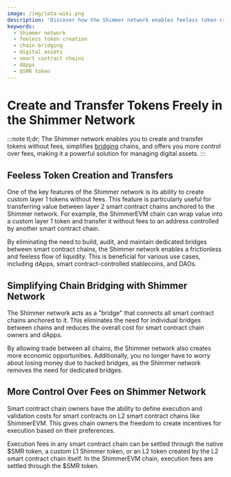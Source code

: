 ```yaml
---
image: /img/iota-wiki.png
description: 'Discover how the Shimmer network enables feeless token creation and transfers, simplifies chain bridging, and offers more control over fees, revolutionizing the management of digital assets.'
keywords:
  - Shimmer network
  - feeless token creation
  - chain bridging
  - digital assets
  - smart contract chains
  - dApps
  - $SMR token
---
```


# Create and Transfer Tokens Freely in the Shimmer Network

:::note tl;dr;
The Shimmer network enables you to create and transfer tokens without fees, simplifies [bridging](bridging.md) chains, and offers you
more control over fees, making it a powerful solution for managing digital assets.
:::

## Feeless Token Creation and Transfers

One of the key features of the Shimmer network is its ability to create custom layer 1 tokens without fees. This feature
is particularly useful for transferring value between layer 2 smart contract chains anchored to the Shimmer network. For
example, the ShimmerEVM chain can wrap value into a custom layer 1 token and transfer it without fees to an address
controlled by another smart contract chain.

By eliminating the need to build, audit, and maintain dedicated bridges between smart contract chains, the Shimmer
network enables a frictionless and feeless flow of liquidity. This is beneficial for various use cases, including dApps,
smart contract-controlled stablecoins, and DAOs.

## Simplifying Chain Bridging with Shimmer Network

The Shimmer network acts as a "bridge" that connects all smart contract chains anchored to it. This eliminates the need
for individual bridges between chains and reduces the overall cost for smart contract chain owners and dApps.

By allowing trade between all chains, the Shimmer network also creates more economic opportunities. Additionally, you no
longer have to worry about losing money due to hacked bridges, as the Shimmer network removes the need for dedicated
bridges.

## More Control Over Fees on Shimmer Network

Smart contract chain owners have the ability to define execution and validation costs for smart contracts on L2 smart
contract chains like ShimmerEVM. This gives chain owners the freedom to create incentives for execution based on their
preferences.

Execution fees in any smart contract chain can be settled through the native $SMR token, a custom L1 Shimmer token, or
an L2 token created by the L2 smart contract chain itself. In the ShimmerEVM chain, execution fees are settled through
the $SMR token.
